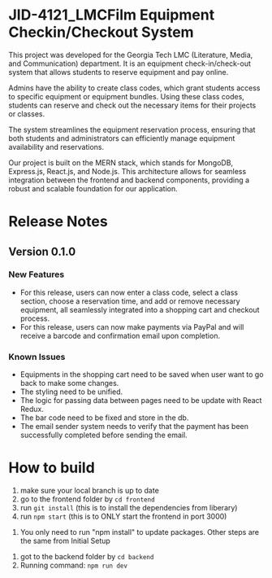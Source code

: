# JID-4121_LMCFilm Equipment Checkin/Checkout System
<!-- technology tools and platforms used, feature implemented for this version 0.0.0, including the rationale for selecting it, bugs fixed, and known issues. See the details in assignment description. -->

This project was developed for the Georgia Tech LMC (Literature, Media, and Communication) department. It is an equipment check-in/check-out system that allows students to reserve equipment and pay online.

Admins have the ability to create class codes, which grant students access to specific equipment or equipment bundles. Using these class codes, students can reserve and check out the necessary items for their projects or classes.

The system streamlines the equipment reservation process, ensuring that both students and administrators can efficiently manage equipment availability and reservations.

Our project is built on the MERN stack, which stands for MongoDB, Express.js, React.js, and Node.js. This architecture allows for seamless integration between the frontend and backend components, providing a robust and scalable foundation for our application. 

# Release Notes

## Version 0.1.0

### New Features
- For this release, users can now enter a class code, select a class section, choose a reservation time, and add or remove necessary equipment, all seamlessly integrated into a shopping cart and checkout process.
- For this release, users can now make payments via PayPal and will receive a barcode and confirmation email upon completion.

### Known Issues
- Equipments in the shopping cart need to be saved when user want to go back to make some changes.
- The styling need to be unified.
- The logic for passing data between pages need to be update with React Redux.
- The bar code need to be fixed and store in the db.
- The email sender system needs to verify that the payment has been successfully completed before sending the email.





# How to build
<!-- Frontend Initial Setup -->

1. make sure your local branch is up to date
2. go to the frontend folder by ```cd frontend```
3. run ```git install``` (this is to install the dependencies from liberary)
4. run ```npm start``` (this is to ONLY start the frontend in port 3000)

<!-- Frontend Update -->

1. You only need to run "npm install" to update packages. Other steps are the same from Initial Setup


<!-- Backend -->
1. got to the backend folder by ```cd backend```
2. Running command: ```npm run dev```
